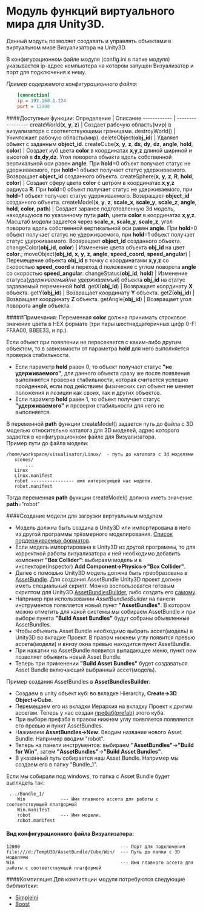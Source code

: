# Модуль функций виртуального мира для Unity3D.
Данный модуль позволяет создавать и управлять объектами в виртуальном мире Визуализатора на Unity3D.<br>

В конфигурационном файле модуля (config.ini в папке модуля) указывается ip-адрес компьютера на котором запущен Визуализатор и порт для подключения к нему.

*Пример содержимого конфигурационного файла:*
```ini
    [connection]
    ip = 192.168.1.124
    port = 12000
```

####Доступные функции:
Определение  | Описание 
------------  | ----------------- 
createWorld(**x**, **y**, **z**)	| Создает рабочую область(мир) в визуализаторе с соответствующими границами. 
destroyWorld()	| Уничтожает рабочую область(мир).
deleteObject(**obj_id**)	|  Удаляет объект с заданным **object_id**.
createCube(**x**, **y**, **z**, **dx**, **dy**, **dz**, **angle**, **hold**, **color**)	| Создает куб цвета **color** в координатах **x**,**y**,**z** длиной шириной и высотой в **dx**,**dy**,**dz**. Угол поворота объекта вдоль собственной вертикальной оси равен **angle**. При **hold**=0 объект получает статус не удерживаемого, при **hold**=1 объект получает статус удерживаемого. Возвращает **object_id** созданного объекта.
createSphere(**x**, **y**, **z**, **R**, **hold**, **color**)	| Создает сферу цвета **color** с цетром в координатах **x**,**y**,**z** радиуса **R**. При **hold**=0 объект получает статус не удерживаемого, при **hold**=1 объект получает статус удерживаемого. Возвращает **object_id** созданного объекта.
createModel(**x**, **y**, **z**, **scale_x**, **scale_y**, **scale_z**, **angle**, **hold**, **color**, **path**)	| Создает заранее подготовленную 3d модель, находящуюся по указанному пути **path**, цвета **color** в координатах **x**,**y**,**z**. Масштаб модели задается через **scale_x**, **scale_y**, **scale_z**, угол поворота вдоль собственной вертикальной оси равен **angle**. При **hold**=0 объект получает статус не удерживаемого, при **hold**=1 объект получает статус удерживаемого. Возвращает **object_id** созданного объекта.
changeColor(**obj_id**, **color**)	| Изменение цвета объекта **obj_id** на цвет **color**.;
moveObject(**obj_id**, **x**, **y**, **z**, **angle**, **speed_coord**, **speed_angular**)	| Перемещение объекта **obj_id** в точку с координатами **x**,**y**,**z** со скоростью **speed_coord** и переход d положение с углом поворота **angle** со скоростью **speed_angular**.
changeStatus(**obj_id**, **hold**)	| Изменение статуса(*удерживаемый/не удерживаемый*) объекта **obj_id** на статус задаваемый переменной **hold**.
getX(**obj_id**)	| Возвращает координату **X** объекта.
getY(**obj_id**)	| Возвращает координату **Y** объекта.
getZ(**obj_id**)	| Возвращает координату **Z** объекта.
getAngle(**obj_id**)	| Возвращает угол поворота **angle** объекта.

#####Примечания:
Переменная **color** должна принимать строковое значение цвета в HEX формате (три пары шестнадцатеричных цифр 0-F: FFAA00, BBEE33, и пр.).<br>


Если объект при появлении не пересекается с каким-либо другим объектом, то в зависимости от параметра **hold** для него выполняется проверка стабильности.<br>
 - Если параметр **hold** равен 0, то объект получает статус **"не удерживаемого"**, для данного объекта сразу же после появления выполняется проверка стабильности, которая считается успешно пройденной, если под действием физических сил объект не меняет положения и позиции как своих, так и других объектов.<br>
 - Если параметр **hold** равен 1, то объект получает статус **"удерживаемого"** и проверки стабильности для него не выполняется.<br>

В переменной **path** функции createModel() задается путь до файла с 3D моделью относительно каталога для 3D моделей, адрес которого задается в конфигурационном файле для Визуализатора. <br>
Пример пути до файла модели:<br>
 ```
 /home/workspace/visualisator/Linux/  - путь до каталога с 3d моделями
 	scenes/
 		...
 	Linux
 	Linux.manifest
 	robot ---------------- имя интересующей нас модели.
 	robot.manifest
```
Тогда переменная **path** функции createModel() должна иметь значение **path**="robot"


####Создание модели для загрузки виртуальным модулем
- Модель должна быть создана в Unity3D или импортирована в него из другой программы трёхмерного моделирования. [Список поддерживаемых форматов](http://docs.Unity3D.com/ru/current/Manual/HOWTO-importObject.html).<br>
- Если модель импортирована в Unity3D  из другой программы, то для корректной работы визуализатора к ней необходимо добавить компонент **"Box Collider"**: выбираем модель и в инспекторе(Inspector) **Add Component->Physics->"Box Collider"**.
- Далее с помошью Unity3D модель должна быть преобразована в [AssetBundle](http://docs.Unity3D.com/ru/current/Manual/abfaq.html). Для создания AssetBundle Unity3D проект должен иметь специальный скрипт. Можно воспользоватся готовым скриптом для Unity3D [AssetBundlesBuilder](), либо создать его [самому](http://docs.unity3d.com/ru/current/Manual/BuildingAssetBundles5x.html). <br>
- Например при использовании *AssetBundlesBuilder* на панели инструментов появляется новый пункт **"AssetBundles"**. В котором можно отметить для какой системы мы собираем AssetBundle и при выборе пункта **"Build Asset Bundles"** будут собраны объявленные AssetBundles.
- Чтобы объявить Asset Bundle необходимо выбрать ассет(модель) в Unity3D во вкладке Проект. В правом нижнем углу появится превью ассета(модели) и внизу окна превью находится пункт AssetBundle. 
- При нажатии на AssetBundle появится выпадающее меню, пункт new позволяет объявить новый Asset Bundle.
- Теперь при применении **"Build Asset Bundles"** будет создаваться Asset Bundle включающий выбранный ассет(модель).


Пример создания AssetBundles в **AssetBundlesBuilder**:
- Создаем в unity объект куб: во вкладке Hierarchy, **Create->3D Object->Cube**.
- Перемещаем его из вкладки Иерархия на вкладку Проект к дркгим ассетам. Теперь у нас создан [префаб(prefab)](http://docs.unity3d.com/ru/current/Manual/Prefabs.html) этого куба.
- При выборе префаба в правом нижнем углу появляется появляется его превью и пункт AssetBundles.
- Нажимаем **AssetBundles->New**. Вводим название нового Asset Bundle. Например вводим "robot".
- Теперь на панели инструментов: выбираем **"AssetBundles"**->**"Build for Win"**, затем **"AssetBundles"**->**"Build Asset Bundles"**.
- В указанный путь собирается наш Asset Bundle. Например мы создаем его в папку "Bundle_1".


Если мы собирали под windows, то папка с Asset Bundle будет выглядеть так:
```
 .../Bundle_1/
 	Win             --- Имя главного ассета для работы с соответствующей платформой
 	Win.manifest
 	robot           --- Имя модели.
 	robot.manifest
```

#### Вид конфигурационного файла Визуализатора:
```
12000									  --- Порт для подключения
file:///d:/TempU3D/AssetBundle/Cube/Win/  --- Путь до папки с 3D моделями
Win                                       --- Имя главного ассета для работы с соответствующей платформой
```

####Компиляция
Для компиляции модуля потребуются следующие библиотеки:
- [SimpleIni](https://github.com/brofield/simpleini)
- [Boost](http://www.boost.org/)
